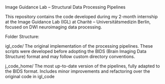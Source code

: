 Image Guidance Lab – Structural Data Processing Pipelines

This repository contains the code developed during my 2-month internship at the Image Guidance Lab (IGL) at Charité – Universitätsmedizin Berlin, focused on DWI neuroimaging data processing.

Folder Structure:

igl_code/
The original implementation of the processing pipelines. These scripts were developed before adopting the BIDS (Brain Imaging Data Structure) format and may follow custom directory conventions.

j_code_home/
The most up-to-date version of the pipelines, fully adapted to the BIDS format. Includes minor improvements and refactoring over the original code in igl_code
